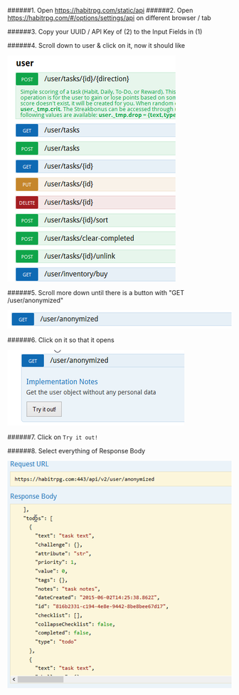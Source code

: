 ######1. Open https://habitrpg.com/static/api
######2. Open https://habitrpg.com/#/options/settings/api on different browser / tab

######3. Copy your UUID / API Key of (2) to the Input Fields in (1)

######4. Scroll down to user & click on it, now it should like
 
![](tutorialPictures/0_apiList.png)

######5. Scroll more down until there is a button with "GET /user/anonymized"

![](tutorialPictures/1_userAnon.png)

######6. Click on it so that it opens 

![](tutorialPictures/2_userAnonOpen.png)

######7. Click on `Try it out!`

######8. Select everything of Response Body

![](tutorialPictures/3_userAnonResponse.png)

